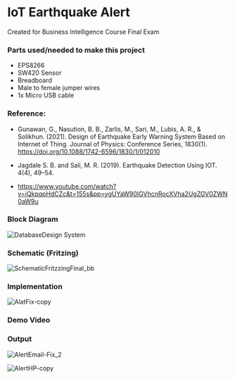 # IoT Earthquake Alert
Created for Business Intelligence Course Final Exam

### Parts used/needed to make this project 
- EPS8266
- SW420 Sensor
- Breadboard
- Male to female jumper wires
- 1x Micro USB cable

### Reference:

- Gunawan, G., Nasution, B. B., Zarlis, M., Sari, M., Lubis, A. R., & Solikhun. (2021). Design of Earthquake Early Warning System Based on Internet of Thing. Journal of Physics: Conference Series, 1830(1). https://doi.org/10.1088/1742-6596/1830/1/012010

- Jagdale S. B. and Sali, M. R. (2019). Earthquake Detection Using IOT. 4(4), 49–54.

- https://www.youtube.com/watch?v=iQkpqpHdCZc&t=155s&pp=ygUYaW90IGVhcnRocXVha2UgZGV0ZWN0aW9u

### Block Diagram 
![DatabaseDesign System](https://github.com/readdoc-png/IoT-Earthquake-Alert-/assets/40491907/8fd3fcda-c05f-4404-8ce1-c3ca0172c9d7)


### Schematic (Fritzing)
![SchematicFritzzingFinal_bb](https://github.com/readdoc-png/IoT-Earthquake-Alert-/assets/40491907/653668f2-205a-4de1-a556-3b22d1479f3e)


### Implementation 
![AlatFix-copy](https://github.com/readdoc-png/IoT-Earthquake-Alert-/assets/40491907/b14467a2-fafd-45e5-893d-c6a53758d357)

### Demo Video


### Output 
![AlertEmail-Fix_2](https://github.com/readdoc-png/IoT-Earthquake-Alert-/assets/40491907/08e95a41-0d4b-471c-9ee7-cb4d721be03f)

![AlertHP-copy](https://github.com/readdoc-png/IoT-Earthquake-Alert-/assets/40491907/e9f29720-746d-4f8c-a51a-5a80fab09545)


